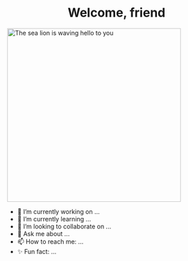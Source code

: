 

<!--
**smorgannicole/smorgannicole** is a ✨ _special_ ✨ repository because its `README.md` (this file) appears on your GitHub profile.

Here are some ideas to get you started: -->

<h1 align="center">Welcome, friend</h1>

<img height="400px" src="https://github.com/smorgannicole/smorgannicole/assets/146776078/dcd0d97c-2cac-4ef5-9f2d-5b5a72e2f41f" alt="The sea lion is waving hello to you">


- 🔭 I’m currently working on ... 
- 🌱 I’m currently learning ...
- 👯 I’m looking to collaborate on ...
- 💬 Ask me about ...
- 📫 How to reach me: ...
- ✨ Fun fact: ... 


